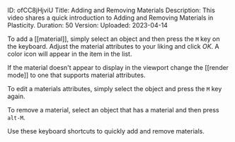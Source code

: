 ID: ofCC8jHjviU
Title: Adding and Removing Materials
Description: This video shares a quick introduction to Adding and Removing Materials in Plasticity.
Duration: 50
Version: 
Uploaded: 2023-04-14

To add a [[material]], simply select an object and then press the `M` key on the keyboard. Adjust the material attributes to your liking and click *OK*. A color icon will appear in the item in the list.

If the material doesn't appear to display in the viewport change the [[render mode]] to one that supports material attributes.

To edit a materials attributes, simply select the object and press the `M` key again.

To remove a material, select an object that has a material and
then press `alt-M`.

Use these keyboard shortcuts to quickly add and remove materials.
